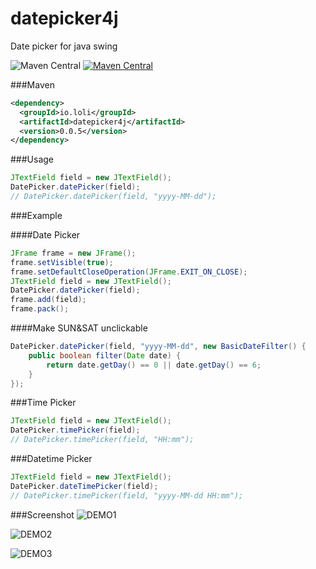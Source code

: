 datepicker4j
============
Date picker for java swing

![Maven Central](https://img.shields.io/badge/license-MIT-blue.svg)
[![Maven Central](https://maven-badges.herokuapp.com/maven-central/io.loli/datepicker4j/badge.svg)](https://maven-badges.herokuapp.com/maven-central/io.loli/datepicker4j)


###Maven

```xml
<dependency>
  <groupId>io.loli</groupId>
  <artifactId>datepicker4j</artifactId>
  <version>0.0.5</version>
</dependency>
```

###Usage

```java
JTextField field = new JTextField();
DatePicker.datePicker(field);
// DatePicker.datePicker(field, "yyyy-MM-dd");
```

###Example

####Date Picker

```java
JFrame frame = new JFrame();
frame.setVisible(true);
frame.setDefaultCloseOperation(JFrame.EXIT_ON_CLOSE);
JTextField field = new JTextField();
DatePicker.datePicker(field);
frame.add(field);
frame.pack();
```

####Make SUN&SAT unclickable

```java
DatePicker.datePicker(field, "yyyy-MM-dd", new BasicDateFilter() {
    public boolean filter(Date date) {
        return date.getDay() == 0 || date.getDay() == 6;
    }
});
```

###Time Picker

```java
JTextField field = new JTextField();
DatePicker.timePicker(field);
// DatePicker.timePicker(field, "HH:mm");
```

###Datetime Picker

```java
JTextField field = new JTextField();
DatePicker.dateTimePicker(field);
// DatePicker.timePicker(field, "yyyy-MM-dd HH:mm");
```

###Screenshot
![DEMO1](http://r.loli.io/ZfiARn.png)


![DEMO2](http://r.loli.io/aq2qeu.png)


![DEMO3](http://r.loli.io/3aqEVf.png)
